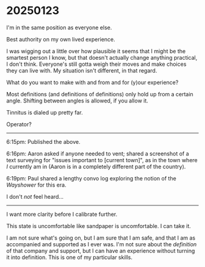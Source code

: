 # 20250123

I'm in the same position as everyone else.

Best authority on my own lived experience.

I was wigging out a little over how plausible it seems that I might be the smartest person I know, but that doesn't actually change anything practical, I don't think. Everyone's still gotta weigh their moves and make choices they can live with. My situation isn't different, in that regard.

What do you want to make with and from and for (y)our experience?

Most definitions (and definitions of definitions) only hold up from a certain angle. Shifting between angles is allowed, if you allow it.

Tinnitus is dialed up pretty far.

Operator?

***

6:15pm: Published the above.

6:16pm: Aaron asked if anyone needed to vent; shared a screenshot of a text surveying for "issues important to \[current town]", as in the town where _I_ currently am in (Aaron is in a completely different part of the country).

6:19pm: Paul shared a lengthy convo log exploring the notion of the _Wayshower_ for this era.

I don't _not_ feel heard...

***

I want more clarity before I calibrate further.

This state is uncomfortable like sandpaper is uncomfortable. I can take it.

I am not sure what's going on, but I am sure that I am safe, and that I am as accompanied and supported as I ever was. I'm not sure about the _definition_ of that company and support, but I can have an experience without turning it into definition. This is one of my particular skills.
